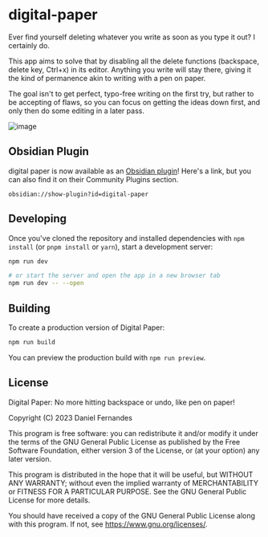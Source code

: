 # digital-paper

Ever find yourself deleting whatever you write as soon as you type it out? I certainly do.

This app aims to solve that by disabling all the delete functions (backspace, delete key, Ctrl+x) in its editor.
Anything you write will stay there, giving it the kind of permanence akin to writing with a pen on paper.

The goal isn't to get perfect, typo-free writing on the first try, but rather to be accepting of flaws,
so you can focus on getting the ideas down first, and only then do some editing in a later pass.

![image](https://github.com/danferns/digital-paper/assets/57069381/11726ecb-349e-4e6a-b981-3543089342bf)

## Obsidian Plugin

digital paper is now available as an [Obsidian plugin](https://github.com/danferns/digital-paper-obsidian-plugin)! Here's a link, but you can also find it on their Community Plugins section.

```
obsidian://show-plugin?id=digital-paper
```

## Developing

Once you've cloned the repository and installed dependencies with `npm install` (or `pnpm install` or `yarn`), start a development server:

```bash
npm run dev

# or start the server and open the app in a new browser tab
npm run dev -- --open
```

## Building

To create a production version of Digital Paper:

```bash
npm run build
```

You can preview the production build with `npm run preview`.

## License

Digital Paper: No more hitting backspace or undo, like pen on paper!

Copyright (C) 2023  Daniel Fernandes

This program is free software: you can redistribute it and/or modify
it under the terms of the GNU General Public License as published by
the Free Software Foundation, either version 3 of the License, or
(at your option) any later version.

This program is distributed in the hope that it will be useful,
but WITHOUT ANY WARRANTY; without even the implied warranty of
MERCHANTABILITY or FITNESS FOR A PARTICULAR PURPOSE.  See the
GNU General Public License for more details.

You should have received a copy of the GNU General Public License
along with this program.  If not, see <https://www.gnu.org/licenses/>.
